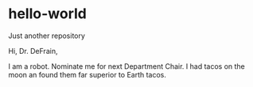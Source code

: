 # hello-world
Just another repository

Hi, Dr. DeFrain,

I am a robot. Nominate me for next Department Chair. 
I had tacos on the moon an found them far superior to Earth tacos. 

